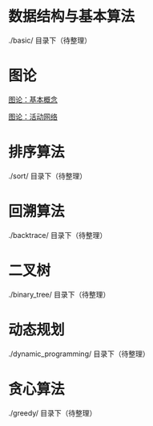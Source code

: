 # 数据结构与基本算法
./basic/ 目录下（待整理）

# 图论
[图论：基本概念](./graph/Basic.md)

[图论：活动网络](./graph/ActivityNetwork.md)

# 排序算法
./sort/ 目录下（待整理）

# 回溯算法
./backtrace/ 目录下（待整理）

# 二叉树
./binary_tree/ 目录下（待整理）

# 动态规划
./dynamic_programming/ 目录下（待整理）

# 贪心算法
./greedy/ 目录下（待整理）